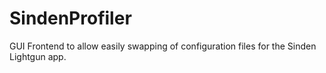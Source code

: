 # SindenProfiler
GUI Frontend to allow easily swapping of configuration files for the Sinden Lightgun app.
